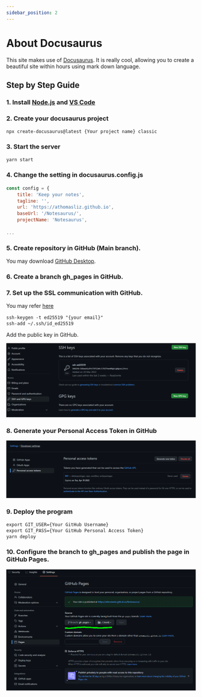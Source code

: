 ```yaml
---
sidebar_position: 2
---
```


# About Docusaurus

This site makes use of [Docusaurus](https://docusaurus.io/). It is really cool, allowing you to create a beautiful site within hours using mark down language. 

## Step by Step Guide

### 1. Install [Node.js](https://nodejs.org/en/download/) and [VS Code](https://code.visualstudio.com)

### 2. Create your docusaurus project
    
```
npx create-docusaurus@latest {Your project name} classic
```

### 3. Start the server

```
yarn start
```

### 4. Change the setting in docusaurus.config.js

```jsx title="docusaurus.config.js"    
const config = {
    title: 'Keep your notes',
    tagline: '',
    url: 'https://athomasliz.github.io',
    baseUrl: '/Notesaurus/',
    projectName: 'Notesaurus', 

...
```

### 5. Create repository in GitHub (Main branch). 

You may download [GitHub Desktop](https://desktop.github.com/).

### 6. Create a branch gh_pages in GitHub. 

### 7. Set up the SSL communication with GitHub. 

You may refer [here](https://docs.github.com/en/authentication/connecting-to-github-with-ssh/generating-a-new-ssh-key-and-adding-it-to-the-ssh-agent)

```
ssh-keygen -t ed25519 "{your email}"
ssh-add ~/.ssh/id_ed25519
```

Add the public key in GitHub.
   
![GitHub Add public key](/img/github/github-setup-public-key.PNG)

### 8. Generate your Personal Access Token in GitHub

![GitHub Personal Access Token](/img/github/github-personal-access-token.PNG)

### 9. Deploy the program

```
export GIT_USER={Your GitHub Username}
export GIT_PASS={Your GitHub Personal Access Token}
yarn deploy
```

### 10. Configure the branch to gh_pages and publish the page in GitHub Pages.

![GitHub Pages Configuration](/img/github/github-pages-configuration.PNG)
